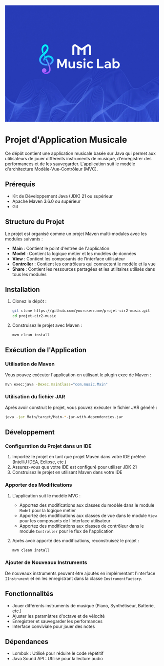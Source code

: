 ![Menu de l'application](./View/src/main/resources/image_menu.jpg)
# Projet d'Application Musicale

Ce dépôt contient une application musicale basée sur Java qui permet aux utilisateurs de jouer différents instruments de musique, d'enregistrer des performances et de les sauvegarder. L'application suit le modèle d'architecture Modèle-Vue-Contrôleur (MVC).

## Prérequis

- Kit de Développement Java (JDK) 21 ou supérieur
- Apache Maven 3.6.0 ou supérieur
- Git

## Structure du Projet

Le projet est organisé comme un projet Maven multi-modules avec les modules suivants :

- **Main** : Contient le point d'entrée de l'application
- **Model** : Contient la logique métier et les modèles de données
- **View** : Contient les composants de l'interface utilisateur
- **Controller** : Contient les contrôleurs qui connectent le modèle et la vue
- **Share** : Contient les ressources partagées et les utilitaires utilisés dans tous les modules

## Installation

1. Clonez le dépôt :
   ```bash
   git clone https://github.com/yourusername/projet-cir2-music.git
   cd projet-cir2-music
   ```

2. Construisez le projet avec Maven :
   ```bash
   mvn clean install
   ```

## Exécution de l'Application

### Utilisation de Maven

Vous pouvez exécuter l'application en utilisant le plugin exec de Maven :

```bash
mvn exec:java -Dexec.mainClass="com.music.Main"
```

### Utilisation du fichier JAR

Après avoir construit le projet, vous pouvez exécuter le fichier JAR généré :

```bash
java -jar Main/target/Main-*-jar-with-dependencies.jar
```

## Développement

### Configuration du Projet dans un IDE

1. Importez le projet en tant que projet Maven dans votre IDE préféré (IntelliJ IDEA, Eclipse, etc.)
2. Assurez-vous que votre IDE est configuré pour utiliser JDK 21
3. Construisez le projet en utilisant Maven dans votre IDE

### Apporter des Modifications

1. L'application suit le modèle MVC :
   - Apportez des modifications aux classes du modèle dans le module `Model` pour la logique métier
   - Apportez des modifications aux classes de vue dans le module `View` pour les composants de l'interface utilisateur
   - Apportez des modifications aux classes de contrôleur dans le module `Controller` pour le flux de l'application

2. Après avoir apporté des modifications, reconstruisez le projet :
   ```bash
   mvn clean install
   ```

### Ajouter de Nouveaux Instruments

De nouveaux instruments peuvent être ajoutés en implémentant l'interface `IInstrument` et en les enregistrant dans la classe `InstrumentFactory`.

## Fonctionnalités

- Jouer différents instruments de musique (Piano, Synthétiseur, Batterie, etc.)
- Ajuster les paramètres d'octave et de vélocité
- Enregistrer et sauvegarder les performances
- Interface conviviale pour jouer des notes

## Dépendances

- Lombok : Utilisé pour réduire le code répétitif
- Java Sound API : Utilisé pour la lecture audio

